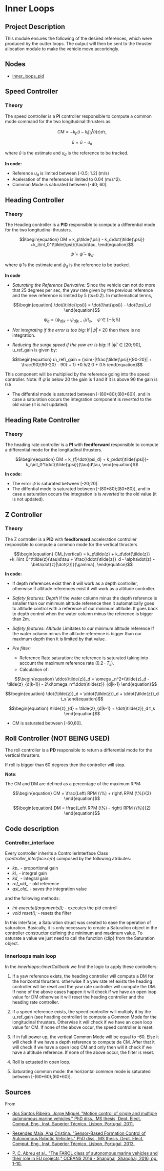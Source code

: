 # Inner Loops

## Project Description
This module ensures the following of the desired references, which were produced by the outter loops. The output will then be sent to the thruster allocation module to make the vehicle move accoridngly.

## Nodes
* [inner_loops_pid](inner_loops_pid.md)

## Speed Controller

### Theory
The speed controller is a **PI** controller responsible to compute a common mode command for the two longitudinal thrusters as

$$\begin{equation}
CM = -k_p \tilde{u} - k_i \int_0^t \tilde{u} (\tau) d\tau,
\end{equation}$$

$$\begin{equation}
\tilde{u} = \hat{u}-u_d
\end{equation}$$

where $\hat{u}$ is the estimate and $u_d$ is the reference to be tracked.

**In code:** 
* Reference $u_d$ is limited between [-0.5; 1.2] (m/s)
* Aceleration of the reference is limited to 0.04 (m/s^2).
* Common Mode is saturated between [-40; 60].

## Heading Controller

### Theory
The Heading controller is a **PID** responsible to compute a differential mode for the two longitudinal thrusters.

$$\begin{equation}
DM = k_p\tilde{\psi} - k_d\dot{\tilde{\psi}} +k_i\int_0^t\tilde{\psi}(\tau)d\tau,
\end{equation}$$

$$\begin{equation}
\tilde{\psi} = \hat{\psi}-\psi_d
\end{equation}$$

where $\hat{\psi}$ is the estimate and $\psi_d$ is the reference to be tracked.

**In code** 
* *Saturating the Reference Derivative:* Since the vehicle can not do more that 25 degrees per sec, the yaw rate given by the previous reference and the new reference is limited by 5 (ts=0.2). In mathematical terms,
  
$$\begin{equation}
\dot{\tilde{\psi}} = \dot{\hat{\psi}} - \dot{\psi}_d
\end{equation}$$

$$\begin{equation}
\dot{\psi}_d = (\psi_{d|k}-\psi_{d|k-1})/t_s,\quad \dot{\psi} \in [-5;5]
\end{equation}$$

* *Not integrating if the error is too big:* If $|\tilde{\psi}|$ > 20 then there is no integration.

* *Reducing the surge speed if the yaw err is big:* If $|\tilde{\psi}| \in [20;90]$, u_ref_gain is given by:

$$\begin{equation}
u\_ref\_gain = (\sin(-|\frac{\tilde{\psi}}{90-20}| + \frac{90}{90-20} - 90) + 1) *0.5/2.0 + 0.5
\end{equation}$$

This component will be multiplied by the reference going into the speed controller. 
Note: If $\tilde{\psi}$ is below 20 the gain is 1 and if it is above 90 the gain is 0.5.

* The diffential mode is saturated between [-(80\*80);(80\*80)], and in case a saturation occurs the integration component is *reverted* to the old value (it is not updated).

## Heading Rate Controller

### Theory
The heading rate controller is a **PI** with **feedforward** responsible to compute a differential mode for the longitudinal thrusters.

$$\begin{equation}
DM = k_{f}\dot{\psi_d} + k_p\dot{\tilde{\psi}}-k_i\int_0^t\dot{\tilde{\psi}}(\tau)d\tau,
\end{equation}$$

**In code:**
* The error $\tilde{\psi}$ is saturated between [-20;20].
* The diffential mode is saturated between [-(80\*80);(80\*80)], and in case a saturation occurs the integration is is *reverted* to the old value (it is not updated).

## Z Controller

### Theory
The Z controller is a **PID** with **feedforward** acceleration controller responsible to compute a common mode for the vertical thrusters.

$$\begin{equation}
CM_{vertical} = k_p\tilde{z} + k_d\dot{\tilde{z}} +k_i\int_0^t\tilde{z}(\tau)d\tau + \frac{\ddot{\tilde{z}}_d - \alpha\dot{z} - \beta\dot{z}|\dot{z}|}{\gamma},
\end{equation}$$

**In code:**
* If depth references exist then it will work as a depth controller, otherwise if altitude references exist it will work as a altitude controller.
* *Safety features: Depth*
   If the water column minus the depth reference is smaller than our minimum altitude reference then it automatically goes to altitude control with a reference of our minimum altitude.
   It goes back to depth control when the water column minus the reference is bigger than 2m.
* *Safety features: Altitude*
   Limitates to our minimum altitude reference
   If the water column minus the altitude reference is bigger than our maximum depth then it is limited by that value.
 * *Pre filter:* 
  
   - Reference Rate saturation: the reference is saturated taking into account the maximum reference rate $(0.2 \cdot T_s)$.
   - Calculation of:
  
$$\begin{equation}
\ddot{\tilde{z}}_d = \omega	_n^2*(\tilde{z}_d - \tilde{z}_{d|k-1}) - 2\xi\omega_n*\ddot{\tilde{z}}_{d|k-1}
\end{equation}$$

$$\begin{equation}
\dot{\tilde{z}}_d = \ddot{\tilde{z}}_d + \ddot{\tilde{z}}_d t_s
\end{equation}$$

$$\begin{equation}
\tilde{z}_{d} = \tilde{z}_{d|k-1} + \dot{\tilde{z}}_d t_s
\end{equation}$$

 * CM is saturated between [-60,60].

## Roll Controller (NOT BEING USED)
The roll controller is a **PD** responsible to return a differential mode for the vertical thrusters.

If roll is bigger than 60 degrees then the controller will stop.

**Note:**

The CM and DM are defined as a percentage of the maximum RPM:

$$\begin{equation}
CM = \frac{Left\ RPM (\%) + right\ RPM (\%)}{2}
\end{equation}$$

$$\begin{equation}
DM = \frac{Left\ RPM (\%) - right\ RPM (\%)}{2}
\end{equation}$$

## Code description

### Controller_interface
Every controller inherits a ControllerInterface Class (*controller_interface.c/h*) composed by the following atributes:

* *kp_* - proportional gain
* *ki_* - integral gain
* *kd_* - integral gain
* *ref_old_* - old reference
* *qsi_old_* - saves the integration value

and the following methods:
* *int execute([arguments]);* - executes the pid controll
* *void reset();* - resets the filter

In this interface, a Saturation struct was created to ease the operation of saturation.
Basically, it is only necessary to create a Saturation object in the controller constructor defining the minimum and maximum value. To saturate a value we just need to call the function {clip} from the Saturation object.

### Innerloops main loop
In the *innerloops::timerCallback* we find the logic to apply these controllers:

1. If a yaw reference exists, the heading controller will compute a DM for the horizontal thrusters.
otherwise if a yaw rate ref exists the heading controller will be reset and the yaw rate controller will compute the DM. If none of the above cases happen it will check if we have an open loop value for DM otherwise it will reset the heading controller and the heading rate controller.

2. If a speed reference exists, the speed controller will multiply it by the u_ref_gain (see heading controller) to compute a Common Mode for the longitudinal thrusters. Otherwise it will check if we have an open loop value for CM. If none of the above occur, the speed controller is reset.

3. If in full power up, the vertical Common Mode will be equal to -60. Else it will check if we have a depth reference to compute de CM. After that it will check if we have a open loop CM and only then will it check if we have a altitude reference. If none of the above occur, the filter is reset.

4. Roll is actuated in open loop.

5. Saturating common mode: the horizontal common mode is saturated between [-(60\*60);(60\*60)].

## Sources
From

* [dos Santos Ribeiro, Jorge Miguel. "Motion control of single and multiple autonomous marine vehicles." PhD diss., MS thesis, Dept. Elect. Comput. Eng., Inst. Superior Técnico, Lisbon, Portugal, 2011.](https://fenix.tecnico.ulisboa.pt/downloadFile/395143403496/Tese_JorgeRibeiro.pdf)

* [Resendes Maia, Ana Cristina. "Sensor-Based Formation Control of Autonomous Robotic Vehicles." PhD diss., MS thesis, Dept. Elect. Comput. Eng., Inst. Superior Técnico, Lisbon, Portugal, 2013.](https://fenix.tecnico.ulisboa.pt/downloadFile/395146003786/disserta%C3%A7%C3%A3o.pdf)


* [P. C. Abreu et al., "The FAROL class of autonomous marine vehicles and their role in EU projects," OCEANS 2016 - Shanghai, Shanghai, 2016, pp. 1-10.](https://ieeexplore.ieee.org/stamp/stamp.jsp?tp=&arnumber=7485620)